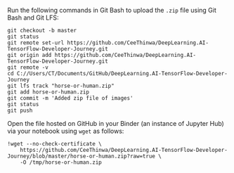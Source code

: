 Run the following commands in Git Bash to upload the `.zip` file using Git Bash and Git LFS:
```
git checkout -b master
git status
git remote set-url https://github.com/CeeThinwa/DeepLearning.AI-TensorFlow-Developer-Journey.git
git origin add https://github.com/CeeThinwa/DeepLearning.AI-TensorFlow-Developer-Journey.git
git remote -v
cd C://Users/CT/Documents/GitHub/DeepLearning.AI-TensorFlow-Developer-Journey
git lfs track "horse-or-human.zip"
git add horse-or-human.zip
git commit -m 'Added zip file of images'
git status
git push
```

Open the file hosted on GitHub in your Binder (an instance of Jupyter Hub) via your notebook using `wget` as follows:

```
!wget --no-check-certificate \
    https://github.com/CeeThinwa/DeepLearning.AI-TensorFlow-Developer-Journey/blob/master/horse-or-human.zip?raw=true \
    -O /tmp/horse-or-human.zip
```
